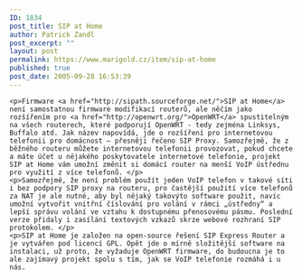 ```yaml
---
ID: 1834
post_title: SIP at Home
author: Patrick Zandl
post_excerpt: ""
layout: post
permalink: https://www.marigold.cz/item/sip-at-home
published: true
post_date: 2005-09-28 16:53:39
---
```

	<p>Firmware <a href="http://sipath.sourceforge.net/">SIP at Home</a> není samostatnou firmware modifikací routerů, ale něčím jako rozšířením pro <a href="http://openwrt.org/">OpenWRT</a> spustitelným na všech routerech, které podporují OpenWRT - tedy zejména Linksys, Buffalo atd. Jak název napovídá, jde o rozšíření pro internetovou telefonii pro domácnost – přesněji řečeno SIP Proxy. Samozřejmě, že z běžného routeru můžete internetovou telefonii provozovat, pokud chcete a máte účet u nějakého poskytovatele internetové telefonie, projekt SIP at Home vám umožní změnit si domácí router na menší VoIP ústřednu pro využití z více telefonů. </p>
	<p>Samozřejmě, že není problém použít jeden VoIP telefon v takové síti i bez podpory SIP proxy na routeru, pro častější použití více telefonů za NAT je ale nutné, aby byl nějaký takovýto software použit, navíc umožní vytvořit vnitřní číslování pro volání v rámci „ústředny“ a lepší správu volání ve vztahu k dostupnému přenosovému pásmu. Poslední verze přidaly i zasílání textových vzkazů skrze webové rozhraní SIP protokolem. </p>
	<p>SIP at Home je založen na open-source řešení SIP Express Router a je vytvářen pod licencí GPL. Opět jde o mírně složitější software na instalaci, už proto, že vyžaduje OpenWRT firmware, do budoucna je to ale zajímavý projekt spolu s tím, jak se VoIP telefonie rozmáhá i u nás.
</p>